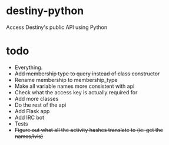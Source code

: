 # destiny-python
Access Destiny's public API using Python
 
# todo

- Everything.
- ~~Add membership type to query instead of class constructor~~
- Rename membership to membership_type
- Make all variable names more consistent with api 
- Check what the access key is actually required for
- Add more classes
- Do the rest of the api
- Add Flask app
- Add IRC bot
- Tests
- ~~Figure out what all the activity hashes translate to (ie: get the names/lvls)~~